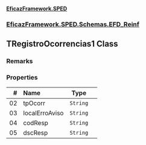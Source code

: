 #### [EficazFramework.SPED](EficazFrameworkSPED.md 'EficazFramework SPED')
### [EficazFramework.SPED.Schemas.EFD_Reinf](EficazFramework.SPED.Schemas.EFD_Reinf.md 'EficazFramework.SPED.Schemas.EFD_Reinf')

## TRegistroOcorrencias1 Class

### Remarks
### Properties

| # | Name | Type | |
| ---: | :--- | :---: | :--- |
| 02 | tpOcorr | `String` |  |
| 03 | localErroAviso | `String` |  |
| 04 | codResp | `String` |  |
| 05 | dscResp | `String` |  |
